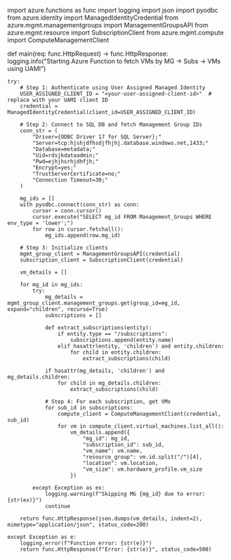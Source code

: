 import azure.functions as func
import logging
import json
import pyodbc
from azure.identity import ManagedIdentityCredential
from azure.mgmt.managementgroups import ManagementGroupsAPI
from azure.mgmt.resource import SubscriptionClient
from azure.mgmt.compute import ComputeManagementClient


def main(req: func.HttpRequest) -> func.HttpResponse:
    logging.info("Starting Azure Function to fetch VMs by MG -> Subs -> VMs using UAMI")

    try:
        # Step 1: Authenticate using User Assigned Managed Identity
        USER_ASSIGNED_CLIENT_ID = "<your-user-assigned-client-id>"  # replace with your UAMI client ID
        credential = ManagedIdentityCredential(client_id=USER_ASSIGNED_CLIENT_ID)

        # Step 2: Connect to SQL DB and fetch Management Group IDs
        conn_str = (
            "Driver={ODBC Driver 17 for SQL Server};"
            "Server=tcp:hjshjdfhsdjfhjhj.database.windows.net,1433;"
            "Database=metadata;"
            "Uid=rdsjkdataadmin;"
            "Pwd=ejhjhsrhjdhfjh;"
            "Encrypt=yes;"
            "TrustServerCertificate=no;"
            "Connection Timeout=30;"
        )

        mg_ids = []
        with pyodbc.connect(conn_str) as conn:
            cursor = conn.cursor()
            cursor.execute("SELECT mg_id FROM Management_Groups WHERE env_type = 'lower';")
            for row in cursor.fetchall():
                mg_ids.append(row.mg_id)

        # Step 3: Initialize clients
        mgmt_group_client = ManagementGroupsAPI(credential)
        subscription_client = SubscriptionClient(credential)

        vm_details = []

        for mg_id in mg_ids:
            try:
                mg_details = mgmt_group_client.management_groups.get(group_id=mg_id, expand="children", recurse=True)
                subscriptions = []

                def extract_subscriptions(entity):
                    if entity.type == "/subscriptions":
                        subscriptions.append(entity.name)
                    elif hasattr(entity, 'children') and entity.children:
                        for child in entity.children:
                            extract_subscriptions(child)

                if hasattr(mg_details, 'children') and mg_details.children:
                    for child in mg_details.children:
                        extract_subscriptions(child)

                # Step 4: For each subscription, get VMs
                for sub_id in subscriptions:
                    compute_client = ComputeManagementClient(credential, sub_id)
                    for vm in compute_client.virtual_machines.list_all():
                        vm_details.append({
                            "mg_id": mg_id,
                            "subscription_id": sub_id,
                            "vm_name": vm.name,
                            "resource_group": vm.id.split("/")[4],
                            "location": vm.location,
                            "vm_size": vm.hardware_profile.vm_size
                        })

            except Exception as ex:
                logging.warning(f"Skipping MG {mg_id} due to error: {str(ex)}")
                continue

        return func.HttpResponse(json.dumps(vm_details, indent=2), mimetype="application/json", status_code=200)

    except Exception as e:
        logging.error(f"Function error: {str(e)}")
        return func.HttpResponse(f"Error: {str(e)}", status_code=500)
